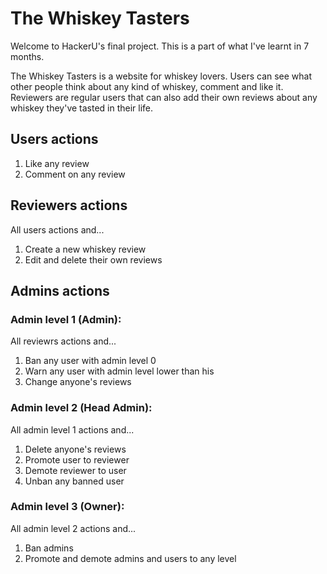 # The Whiskey Tasters
Welcome to HackerU's final project. This is a part of what I've learnt in 7 months.

The Whiskey Tasters is a website for whiskey lovers. Users can see what other people think about
any kind of whiskey, comment and like it. Reviewers are regular users that can also add their
own reviews about any whiskey they've tasted in their life.

## Users actions
1. Like any review
2. Comment on any review

## Reviewers actions
All users actions and...
1. Create a new whiskey review
2. Edit and delete their own reviews

## Admins actions

### Admin level 1 (Admin):
All reviewrs actions and...
1. Ban any user with admin level 0
2. Warn any user with admin level lower than his
3. Change anyone's reviews

### Admin level 2 (Head Admin):
All admin level 1 actions and...
1. Delete anyone's reviews
2. Promote user to reviewer
3. Demote reviewer to user
4. Unban any banned user

### Admin level 3 (Owner):
All admin level 2 actions and...
1. Ban admins
2. Promote and demote admins and users to any level